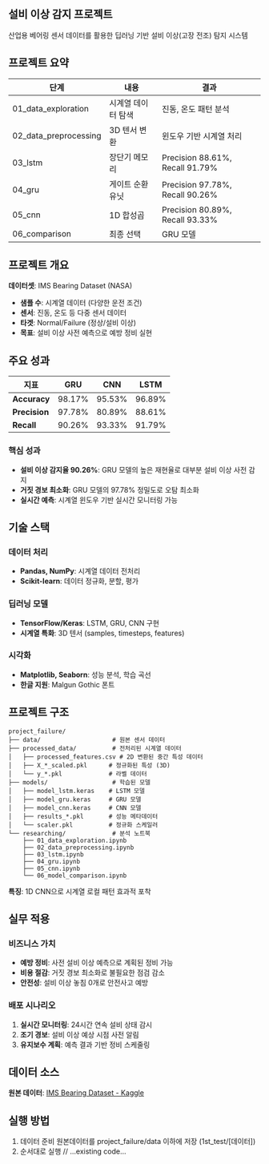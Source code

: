 ## 설비 이상 감지 프로젝트

산업용 베어링 센서 데이터를 활용한 딥러닝 기반 설비 이상(고장 전조) 탐지 시스템

## 프로젝트 요약

| 단계 | 내용 | 결과 |
|------|------|------|
| 01_data_exploration | 시계열 데이터 탐색 | 진동, 온도 패턴 분석 |
| 02_data_preprocessing | 3D 텐서 변환 | 윈도우 기반 시계열 처리 |
| 03_lstm | 장단기 메모리 | Precision 88.61%, Recall 91.79% |
| 04_gru | 게이트 순환 유닛 | Precision 97.78%, Recall 90.26% |
| 05_cnn | 1D 합성곱 | Precision 80.89%, Recall 93.33% |
| 06_comparison | 최종 선택 | GRU 모델 |

## 프로젝트 개요

**데이터셋**: IMS Bearing Dataset (NASA)
- **샘플 수**: 시계열 데이터 (다양한 운전 조건)
- **센서**: 진동, 온도 등 다중 센서 데이터
- **타겟**: Normal/Failure (정상/설비 이상)
- **목표**: 설비 이상 사전 예측으로 예방 정비 실현

## 주요 성과


| 지표 | GRU | CNN | LSTM |
|------|------|------|------|
| **Accuracy** | 98.17% | 95.53% | 96.89% |
| **Precision** | 97.78% | 80.89% | 88.61% |
| **Recall** | 90.26% | 93.33% | 91.79% |

### 핵심 성과
- **설비 이상 감지율 90.26%**: GRU 모델의 높은 재현율로 대부분 설비 이상 사전 감지
- **거짓 경보 최소화**: GRU 모델의 97.78% 정밀도로 오탐 최소화
- **실시간 예측**: 시계열 윈도우 기반 실시간 모니터링 가능

## 기술 스택

### 데이터 처리
- **Pandas, NumPy**: 시계열 데이터 전처리
- **Scikit-learn**: 데이터 정규화, 분할, 평가

### 딥러닝 모델
- **TensorFlow/Keras**: LSTM, GRU, CNN 구현
- **시계열 특화**: 3D 텐서 (samples, timesteps, features)

### 시각화
- **Matplotlib, Seaborn**: 성능 분석, 학습 곡선
- **한글 지원**: Malgun Gothic 폰트

## 프로젝트 구조

```
project_failure/
├── data/                    # 원본 센서 데이터
├── processed_data/          # 전처리된 시계열 데이터
│   ├── processed_features.csv # 2D 변환된 중간 특성 데이터
│   ├── X_*_scaled.pkl      # 정규화된 특성 (3D)
│   └── y_*.pkl             # 라벨 데이터
├── models/                  # 학습된 모델
│   ├── model_lstm.keras    # LSTM 모델
│   ├── model_gru.keras     # GRU 모델
│   ├── model_cnn.keras     # CNN 모델
│   ├── results_*.pkl       # 성능 메타데이터
│   └── scaler.pkl          # 정규화 스케일러
└── researching/             # 분석 노트북
    ├── 01_data_exploration.ipynb
    ├── 02_data_preprocessing.ipynb
    ├── 03_lstm.ipynb
    ├── 04_gru.ipynb
    ├── 05_cnn.ipynb
    └── 06_model_comparison.ipynb
```

**특징**: 1D CNN으로 시계열 로컬 패턴 효과적 포착

## 실무 적용

### 비즈니스 가치
- **예방 정비**: 사전 설비 이상 예측으로 계획된 정비 가능
- **비용 절감**: 거짓 경보 최소화로 불필요한 점검 감소
- **안전성**: 설비 이상 놓침 0개로 안전사고 예방

### 배포 시나리오
1. **실시간 모니터링**: 24시간 연속 설비 상태 감시
2. **조기 경보**: 설비 이상 예상 시점 사전 알림
3. **유지보수 계획**: 예측 결과 기반 정비 스케줄링

## 데이터 소스

**원본 데이터**: [IMS Bearing Dataset - Kaggle](https://www.kaggle.com/datasets/vinayak123tyagi/bearing-dataset)

## 실행 방법
1. 데이터 준비
원본데이터를 project_failure/data 이하에 저장 (1st_test/[데이터])
2. 순서대로 실행
// ...existing code...